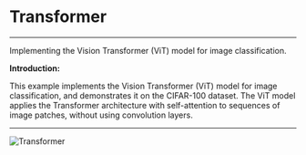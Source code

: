 # Transformer

---
Implementing the Vision Transformer (ViT) model for image classification.

**Introduction:**

This example implements the Vision Transformer (ViT) model for image classification, and demonstrates it on the CIFAR-100 dataset. The ViT model applies the Transformer architecture with self-attention to sequences of image patches, without using convolution layers.

---

![Transformer](https://github.com/Armin-Abdollahi/Transformer/assets/103449830/8db83736-b5c6-40eb-8cdc-6bf9d98b49ad)
